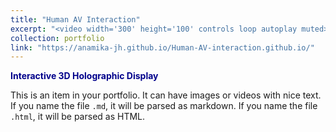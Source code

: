 ```yaml
---
title: "Human AV Interaction"
excerpt: "<video width='300' height='100' controls loop autoplay muted><source src='/images/AV1.mp4' type='video/mp4'>Your browser does not support the video tag.</video>"
collection: portfolio
link: "https://anamika-jh.github.io/Human-AV-interaction.github.io/"
---
```


<a href="https://anamika-jh.github.io/Human-AV-interaction.github.io/" target="_blank" style="color: #00008B; font-weight: bold; text-decoration: none;">Interactive 3D Holographic Display</a>

This is an item in your portfolio. It can have images or videos with nice text. If you name the file `.md`, it will be parsed as markdown. If you name the file `.html`, it will be parsed as HTML.
